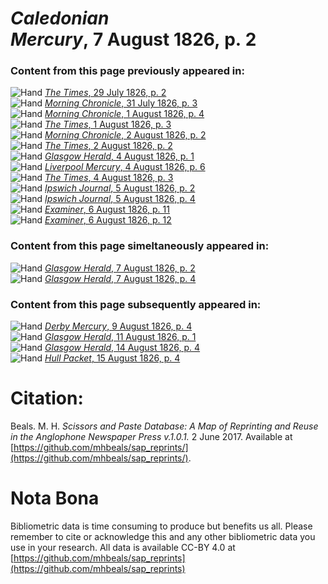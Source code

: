 # *Caledonian Mercury*, 7 August 1826, p. 2  
  
### Content from this page previously appeared in:  
![Hand](http://scissorsandpaste.net/wp-content/uploads/2017/06/smallhandpointer.png) [*The Times*, 29 July 1826, p. 2](https://mhbeals.github.io/sap_html/The-Times/The-Times-29-July-1826-p-2)  
![Hand](http://scissorsandpaste.net/wp-content/uploads/2017/06/smallhandpointer.png) [*Morning Chronicle*, 31 July 1826, p. 3](https://mhbeals.github.io/sap_html/Morning-Chronicle/Morning-Chronicle-31-July-1826-p-3)  
![Hand](http://scissorsandpaste.net/wp-content/uploads/2017/06/smallhandpointer.png) [*Morning Chronicle*, 1 August 1826, p. 4](https://mhbeals.github.io/sap_html/Morning-Chronicle/Morning-Chronicle-1-August-1826-p-4)  
![Hand](http://scissorsandpaste.net/wp-content/uploads/2017/06/smallhandpointer.png) [*The Times*, 1 August 1826, p. 3](https://mhbeals.github.io/sap_html/The-Times/The-Times-1-August-1826-p-3)  
![Hand](http://scissorsandpaste.net/wp-content/uploads/2017/06/smallhandpointer.png) [*Morning Chronicle*, 2 August 1826, p. 2](https://mhbeals.github.io/sap_html/Morning-Chronicle/Morning-Chronicle-2-August-1826-p-2)  
![Hand](http://scissorsandpaste.net/wp-content/uploads/2017/06/smallhandpointer.png) [*The Times*, 2 August 1826, p. 2](https://mhbeals.github.io/sap_html/The-Times/The-Times-2-August-1826-p-2)  
![Hand](http://scissorsandpaste.net/wp-content/uploads/2017/06/smallhandpointer.png) [*Glasgow Herald*, 4 August 1826, p. 1](https://mhbeals.github.io/sap_html/Glasgow-Herald/Glasgow-Herald-4-August-1826-p-1)  
![Hand](http://scissorsandpaste.net/wp-content/uploads/2017/06/smallhandpointer.png) [*Liverpool Mercury*, 4 August 1826, p. 6](https://mhbeals.github.io/sap_html/Liverpool-Mercury/Liverpool-Mercury-4-August-1826-p-6)  
![Hand](http://scissorsandpaste.net/wp-content/uploads/2017/06/smallhandpointer.png) [*The Times*, 4 August 1826, p. 3](https://mhbeals.github.io/sap_html/The-Times/The-Times-4-August-1826-p-3)  
![Hand](http://scissorsandpaste.net/wp-content/uploads/2017/06/smallhandpointer.png) [*Ipswich Journal*, 5 August 1826, p. 2](https://mhbeals.github.io/sap_html/Ipswich-Journal/Ipswich-Journal-5-August-1826-p-2)  
![Hand](http://scissorsandpaste.net/wp-content/uploads/2017/06/smallhandpointer.png) [*Ipswich Journal*, 5 August 1826, p. 4](https://mhbeals.github.io/sap_html/Ipswich-Journal/Ipswich-Journal-5-August-1826-p-4)  
![Hand](http://scissorsandpaste.net/wp-content/uploads/2017/06/smallhandpointer.png) [*Examiner*, 6 August 1826, p. 11](https://mhbeals.github.io/sap_html/Examiner/Examiner-6-August-1826-p-11)  
![Hand](http://scissorsandpaste.net/wp-content/uploads/2017/06/smallhandpointer.png) [*Examiner*, 6 August 1826, p. 12](https://mhbeals.github.io/sap_html/Examiner/Examiner-6-August-1826-p-12)  
  
### Content from this page simeltaneously appeared in:  
![Hand](http://scissorsandpaste.net/wp-content/uploads/2017/06/smallhandpointer.png) [*Glasgow Herald*, 7 August 1826, p. 2](https://mhbeals.github.io/sap_html/Glasgow-Herald/Glasgow-Herald-7-August-1826-p-2)  
![Hand](http://scissorsandpaste.net/wp-content/uploads/2017/06/smallhandpointer.png) [*Glasgow Herald*, 7 August 1826, p. 4](https://mhbeals.github.io/sap_html/Glasgow-Herald/Glasgow-Herald-7-August-1826-p-4)  
  
### Content from this page subsequently appeared in:  
![Hand](http://scissorsandpaste.net/wp-content/uploads/2017/06/smallhandpointer.png) [*Derby Mercury*, 9 August 1826, p. 4](https://mhbeals.github.io/sap_html/Derby-Mercury/Derby-Mercury-9-August-1826-p-4)  
![Hand](http://scissorsandpaste.net/wp-content/uploads/2017/06/smallhandpointer.png) [*Glasgow Herald*, 11 August 1826, p. 1](https://mhbeals.github.io/sap_html/Glasgow-Herald/Glasgow-Herald-11-August-1826-p-1)  
![Hand](http://scissorsandpaste.net/wp-content/uploads/2017/06/smallhandpointer.png) [*Glasgow Herald*, 14 August 1826, p. 4](https://mhbeals.github.io/sap_html/Glasgow-Herald/Glasgow-Herald-14-August-1826-p-4)  
![Hand](http://scissorsandpaste.net/wp-content/uploads/2017/06/smallhandpointer.png) [*Hull Packet*, 15 August 1826, p. 4](https://mhbeals.github.io/sap_html/Hull-Packet/Hull-Packet-15-August-1826-p-4)  


# Citation: 

Beals. M. H. *Scissors and Paste Database: A Map of Reprinting and Reuse in the Anglophone Newspaper Press v.1.0.1.* 2 June 2017. Available at [https://github.com/mhbeals/sap_reprints/](https://github.com/mhbeals/sap_reprints/). 

# Nota Bona

Bibliometric data is time consuming to produce but benefits us all. Please remember to cite or acknowledge this and any other bibliometric data you use in your research. All data is available CC-BY 4.0 at [https://github.com/mhbeals/sap_reprints](https://github.com/mhbeals/sap_reprints)